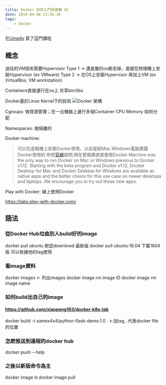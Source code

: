 ```yaml
---
title: Docker 技術入門與實戰 01
date: 2019-04-08 23:56:30
tags:
    - docker
---
```


在[Umedy](https://www.udemy.com/docker-china/learn/v4/overview) 買了這門課程

<!--more-->

## 概念
過往的VM技術需要Hypervisor
Type 1 -> 連底層的os都去掉，直接在物理機上安裝Hypervisor
(ex VMware)
Type 2 -> 在OS上安裝Hypervisor 再加上VM
(ex VirtualBox,  VM workstation)

Containers直接運行在os上 共享bin/libs

Docker基於Linux Kernel下的技術
![Docker 架構](https://i.imgur.com/Y1QJUNQ.png)

Cgroups:
做資源管理；在一台機器上運行多個Container CPU Memory 如何分配

Namespaces:
做隔離的

Docker machine:
> 可以在虛擬機上安裝Docker使用，以前是給Mac.Windows電腦實踐Docker使用的
> 參照[官網](https://docs.docker.com/machine/overview/)說明;現在更推薦直接使用Docker
> Machine was the only way to run Docker on Mac or Windows previous to Docker v1.12. Starting with the beta program and Docker v1.12, Docker Desktop for Mac and Docker Desktop for Windows are available as native apps and the better choice for this use case on newer desktops and laptops. We encourage you to try out these new apps.

Play with Docker:
線上使用Docker

https://labs.play-with-docker.com/


## 語法

### 從Docker Hub垃曲別人build好的image
docker pull ubuntu 默認downlowd 最新版
docker pull ubuntu:16.04 下載1604版 可以依據他的tag使用

### 看image資料
docker images <- 列出images
docker image rm image ID
docker image rm image name

### 如何build出自己的image
#### https://github.com/xiaopeng163/docker-k8s-lab

docker build -t samex4x4/python-flask-demo:1.0 .  <-加tag, .代表docker file 的位置

### 怎麽推送到遠程的docker hub
docker push --help

### 之後以新版命令為主
docker image ls
docker image pull